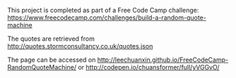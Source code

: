 This project is completed as part of a Free Code Camp challenge: https://www.freecodecamp.com/challenges/build-a-random-quote-machine

The quotes are retrieved from http://quotes.stormconsultancy.co.uk/quotes.json

The page can be accessed on http://leechuanxin.github.io/FreeCodeCamp-RandomQuoteMachine/ or http://codepen.io/chuansformer/full/yVGGvO/